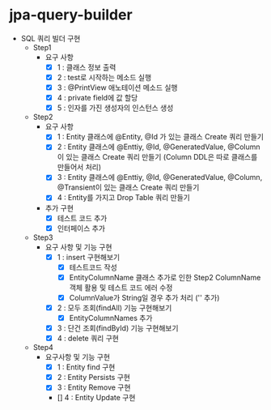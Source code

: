 # jpa-query-builder

- SQL 쿼리 빌더 구현
  - Step1
    - 요구 사항
      - [x] 1 : 클래스 정보 출력
      - [x] 2 : test로 시작하는 메소드 실행
      - [x] 3 :  @PrintView 애노테이션 메소드 실행
      - [x] 4 : private field에 값 할당
      - [x] 5 : 인자를 가진 생성자의 인스턴스 생성
  - Step2
    - 요구 사항
      - [x] 1 : Entity 클래스에 @Entity, @Id 가 있는 클래스 Create 쿼리 만들기
      - [x] 2 : Entity 클래스에 @Enttiy, @Id, @GeneratedValue, @Column이 있는 클래스 Create 쿼리 만들기 (Column DDL은 따로 클래스를 만들어서 처리)
      - [x] 3 : Entity 클래스에 @Enttiy, @Id, @GeneratedValue, @Column, @Transient이 있는 클래스 Create 쿼리 만들기
      - [x] 4 : Entity를 가지고 Drop Table 쿼리 만들기
    - 추가 구현
      - [x] 테스트 코드 추가
      - [x] 인터페이스 추가
  - Step3
    - 요구 사항 및 기능 구현
      - [x] 1 : insert 구현해보기
        - [x] 테스트코드 작성
        - [x] EntityColumnName 클래스 추가로 인한 Step2 ColumnName 객체 활용 및 테스트 코드 에러 수정
        - [x] ColumnValue가 String일 경우 추가 처리 ('' 추가)
      - [x] 2 : 모두 조회(findAll) 기능 구현해보기
        - [x] EntityColumnNames 추가
      - [x] 3 : 단건 조회(findById) 기능 구현해보기
      - [x] 4 : delete 쿼리 구현
  - Step4
    - 요구사항 및 기능 구현
      - [x] 1 : Entity find 구현
      - [x] 2 : Entity Persists 구현
      - [x] 3 : Entity Remove 구현
      - [] 4 : Entity Update 구현
